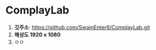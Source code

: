 # ComplayLab

1. **깃주소**: https://github.com/SwainEnter6/ComplayLab.git
2. **해상도 1920 x 1080**
3. ㅇㅇ

